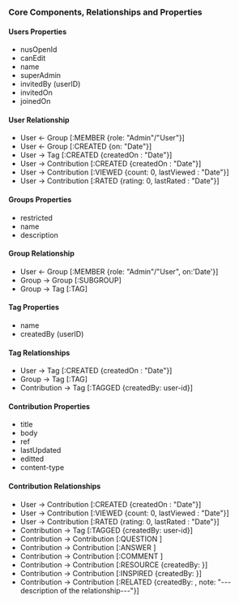 ### Core Components, Relationships and Properties

#### Users Properties

- nusOpenId
- canEdit
- name
- superAdmin
- invitedBy (userID)
- invitedOn
- joinedOn

#### User Relationship

- User <- Group   [:MEMBER {role: "Admin"/"User"}]
- User <- Group   [:CREATED {on: "Date"}]
- User -> Tag [:CREATED {createdOn : "Date"}]
- User -> Contribution [:CREATED {createdOn : "Date"}]
- User -> Contribution [:VIEWED {count: 0, lastViewed : "Date"}]
- User -> Contribution [:RATED {rating: 0, lastRated : "Date"}]

#### Groups Properties

- restricted
- name
- description

#### Group Relationship

- User <- Group   [:MEMBER {role: "Admin"/"User", on:'Date'}]
- Group -> Group [:SUBGROUP]
- Group -> Tag [:TAG]

#### Tag Properties

- name
- createdBy (userID)

#### Tag Relationships

- User -> Tag [:CREATED {createdOn : "Date"}]
- Group -> Tag [:TAG]
- Contribution -> Tag [:TAGGED {createdBy: user-id}]


#### Contribution Properties

- title
- body
- ref
- lastUpdated
- editted
- content-type

#### Contribution Relationships

- User -> Contribution [:CREATED {createdOn : "Date"}]
- User -> Contribution [:VIEWED {count: 0, lastViewed : "Date"}]
- User -> Contribution [:RATED {rating: 0, lastRated : "Date"}]
- Contribution -> Tag [:TAGGED {createdBy: user-id}]
- Contribution -> Contribution [:QUESTION ]
- Contribution -> Contribution [:ANSWER ]
- Contribution -> Contribution [:COMMENT ]
- Contribution -> Contribution [:RESOURCE {createdBy: <id>}]
- Contribution -> Contribution [:INSPIRED {createdBy: <id>}]
- Contribution -> Contribution [:RELATED {createdBy: <id>, note: "---description of the relationship---"}]

